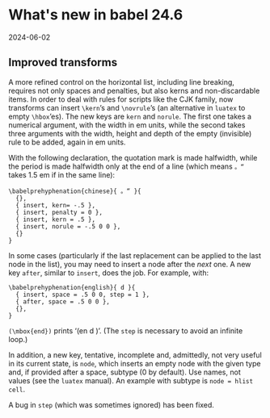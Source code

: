 # What's new in babel 24.6

2024-06-02

## Improved transforms

A more refined control on the horizontal list, including line breaking,
requires not only spaces and penalties, but also kerns and
non-discardable items. In order to deal with rules for scripts like the
CJK family, now transforms can insert `\kern`’s and `\novrule`’s (an
alternative in `luatex` to empty `\hbox`’es). The new keys are `kern`
and `norule`. The first one takes a numerical argument, with the width
in em units, while the second takes three arguments with the width,
height and depth of the empty (invisible) rule to be added, again in
em units.

With the following declaration, the quotation mark is made halfwidth,
while the period is made halfwidth only at the end of a line (which
means `。“` takes 1.5 em if in the same line):
```
\babelprehyphenation{chinese}{ 。“ }{
  {},
  { insert, kern= -.5 },
  { insert, penalty = 0 },
  { insert, kern = .5 },
  { insert, norule = -.5 0 0 },
  {}
}
```

In some cases (particularly if the last replacement can be applied to
the last node in the list), you may need to insert a node after the
*next* one. A new key `after`, similar to `insert`, does the job. For
example, with:
```
\babelprehyphenation{english}{ d }{
  { insert, space = .5 0 0, step = 1 },
  { after, space = .5 0 0 },
  {},
}
```
`(\mbox{end})` prints ‘(en d )’. (The `step` is necessary to avoid an
infinite loop.)

In addition, a new key, tentative, incomplete and, admittedly, not
very useful in its current state, is `node`, which inserts an empty
node with the given type and, if provided after a space, subtype (0 by
default). Use names, not values (see the `luatex` manual). An example
with subtype is `node = hlist cell`.

A bug in `step` (which was sometimes ignored) has been fixed.

 
  